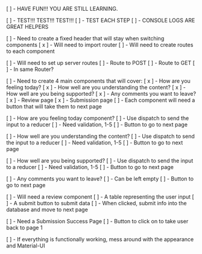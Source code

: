 [ ] - HAVE FUN!!! YOU ARE STILL LEARNING.

[ ] - TEST!!! TEST!!! TEST!!!
    [ ] - TEST EACH STEP
    [ ] - CONSOLE LOGS ARE GREAT HELPERS

[ ] - Need to create a fixed header that will stay when switching components
    [ x ] - Will need to import router
    [ ] - Will need to create routes to each component

[ ] - Will need to set up server routes
    [ ] - Route to POST
    [ ] - Route to GET
    [ ] - In same Router?


[ ] - Need to create  4 main components that will cover: 
    [ x ] - How are you feeling today?
    [ x ] - How well are you understanding the content?
    [ x ] - How well are you being supported?
    [ x ] - Any comments you want to leave?
    [ x ] - Review page
    [ x ] - Submission page
    [ ] - Each component will need a button that will take them to next page

[ ] - How are you feeling today component?
    [ ] - Use dispatch to send the input to a reducer
    [ ] - Need validation, 1-5
    [ ] - Button to go to next page

[ ] - How well are you understanding the content?
    [ ] - Use dispatch to send the input to a reducer
    [ ] - Need validation, 1-5
    [ ] - Button to go to next page

[ ] - How well are you being supported?
    [ ] - Use dispatch to send the input to a reducer
    [ ] - Need validation, 1-5
    [ ] - Button to go to next page

[ ] - Any comments you want to leave?
    [ ] - Can be left empty
    [ ] - Button to go to next page

[ ] - Will need a review component
    [ ] - A table representing the user input 
    [ ] - A submit button to submit data
        [ ] - When clicked, submit info into the database and move to next page

[ ] - Need a Submission Success Page
    [ ] - Button to click on to take user back to page 1

[ ] - If everything is functionally working, mess around with the appearance and Material-UI